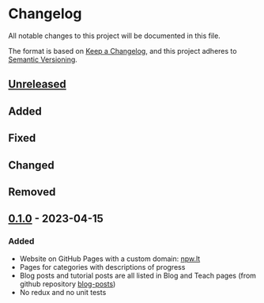 # Changelog

All notable changes to this project will be documented in this file.

The format is based on [Keep a Changelog](https://keepachangelog.com/en/1.0.0/),
and this project adheres to [Semantic Versioning](https://semver.org/spec/v2.0.0.html).

## [Unreleased]

## Added

## Fixed

## Changed

## Removed

## [0.1.0] - 2023-04-15

### Added

- Website on GitHub Pages with a custom domain: [npw.lt](https://npw.lt)
- Pages for categories with descriptions of progress
- Blog posts and tutorial posts are all listed in Blog and Teach pages (from github repository [blog-posts](https://github.com/naglissul/blog-posts))
- No redux and no unit tests

[unreleased]: https://github.com/naglissul/naglissul.github.io/compare/v0.1.0...HEAD
[0.1.0]: https://github.com/naglissul/naglissul.github.io/releases/tag/v0.1.0
